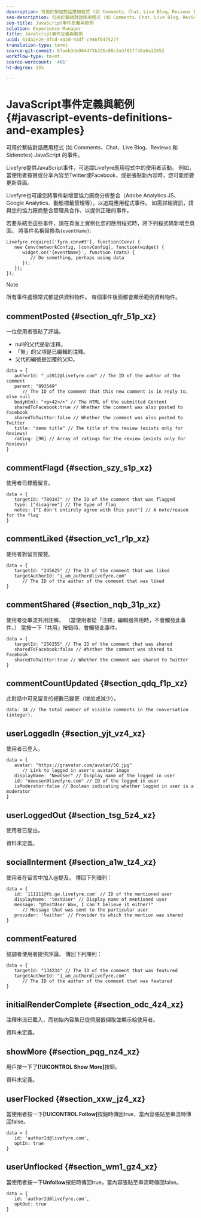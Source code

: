 ```yaml
---
description: 可用於繫結對話應用程式 (如 Comments、Chat、Live Blog、Reviews 和 Sidenotes) JavaScript 的事件。
seo-description: 可用於繫結對話應用程式 (如 Comments、Chat、Live Blog、Reviews 和 Sidenotes) JavaScript 的事件。
seo-title: JavaScript事件定義與範例
solution: Experience Manager
title: JavaScript事件定義與範例
uuid: 61da2e2e-8fcd-482d-93df-c946f0475277
translation-type: tm+mt
source-git-commit: 67aeb3de964473b326c88c3a3f81ff48a6a12652
workflow-type: tm+mt
source-wordcount: '401'
ht-degree: 15%

---
```



# JavaScript事件定義與範例{#javascript-events-definitions-and-examples}

可用於繫結對話應用程式 (如 Comments、Chat、Live Blog、Reviews 和 Sidenotes) JavaScript 的事件。

Livefyre提供JavaScript事件，可追蹤Livefyre應用程式中的使用者活動。 例如，當使用者按贊或分享內容至Twitter或Facebook，或是張貼新內容時，您可能想要更新頁面。

Livefyre也可讓您將事件新增至協力廠商分析整合（Adobe Analytics JS、Google Analytics、動態標籤管理等），以追蹤應用程式事件。 如需詳細資訊，請與您的協力廠商整合管理員合作，以提供正確的事件。

若要系結至這些事件，請在頁面上實例化您的應用程式時，將下列程式碼新增至頁面。 將事件名稱替換為`{eventName}`:

```
Livefyre.require(['fyre.conv#3'], function(Conv) { 
   new Conv(networkConfig, [convConfig], function(widget) { 
      widget.on('{eventName}', function (data) { 
         // Do something, perhaps using data 
      }); 
   }); 
});
```

>[!NOTE]
>
>所有事件處理常式都提供資料物件。 每個事件後面都會顯示範例資料物件。

## commentPosted {#section_qfr_51p_xz}

一位使用者張貼了評論。

* null的父代是新注釋。
* 「無」的父項是已編輯的注釋。
* 父代的編號是回覆的父ID。

```
data = { 
   authorId: "_u2012@livefyre.com" // The ID of the author of the comment  
   parent: "893549"  
      // The ID of the comment that this new comment is in reply to, else null 
   bodyHtml: "<p>42</>" // The HTML of the submitted Content 
   sharedToFacebook:true // Whether the comment was also posted to Facebook 
   sharedToTwitter:false // Whether the comment was also posted to Twitter 
   title: "demo title" // The title of the review (exists only for Reviews) 
   rating: [90] // Array of ratings for the review (exists only for Reviews) 
} 
```

## commentFlagd {#section_szy_s1p_xz}

使用者已標籤留言。

```
data = { 
   targetId: "789347" // The ID of the comment that was flagged 
   type: ["disagree"] // The type of flag 
   notes: ["I don't entirely agree with this post"] // A note/reason for the flag 
}
```

## commentLiked {#section_vc1_r1p_xz}

使用者對留言按贊。

```
data = { 
   targetId: "245625" // The ID of the comment that was liked 
   targetAuthorId: "i_am_author@livefyre.com"  
      // The ID of the author of the comment that was liked 
} 
```

## commentShared {#section_nqb_31p_xz}

使用者從串流共用註解。 （當使用者從「注釋」編輯器共用時，不會觸發此事件。） 當按一下「共用」按鈕時，會觸發此事件。

```
data = { 
   targetId: "256255" // The ID of the comment that was shared 
   sharedToFacebook:false // Whether the comment was shared to Facebook 
   sharedToTwitter:true // Whether the comment was shared to Twitter 
}
```

## commentCountUpdated {#section_qdq_f1p_xz}

此對話中可見留言的總數已變更（增加或減少）。

```
data: 34 // The total number of visible comments in the conversation (integer). 
```

## userLoggedIn {#section_yjt_vz4_xz}

使用者已登入。

```
data = { 
   avatar: "https://gravatar.com/avatar/50.jpg"  
      // Link to logged in user's avatar image 
   displayName: "NewUser" // Display name of the logged in user 
   id: "newuser@livefyre.com" // ID of the logged in user 
   isModerator:false // Boolean indicating whether logged in user is a moderator 
}
```

## userLoggedOut {#section_tsg_5z4_xz}

使用者已登出。

資料未定義。

## socialInterment {#section_a1w_tz4_xz}

使用者在留言中加入@提及。 傳回下列陣列：

```
data = { 
   id: '111111@fb.gw.livefyre.com' // ID of the mentioned user 
   displayName: 'testUser' // Display name of mentioned user 
   message: "@testUser Wow, I can't believe it either!"  
      // Message that was sent to the particular user 
   provider: 'twitter' // Provider to which the mention was shared 
} 
```

## commentFeatured

協調者使用者提供評論。 傳回下列陣列：

```
data = { 
   targetId: "134234" // The ID of the comment that was featured 
   targetAuthorId: "i_am_author@livefyre.com"  
      // The ID of the author of the comment that was featured 
}
```

## initialRenderComplete {#section_odc_4z4_xz}

注釋串流已載入，而初始內容集已從伺服器擷取並顯示給使用者。

資料未定義。

## showMore {#section_pqg_nz4_xz}

用戶按一下了&#x200B;**[!UICONTROL Show More]**&#x200B;按鈕。

資料未定義。

## userFlocked {#section_xxw_jz4_xz}

當使用者按一下&#x200B;**[!UICONTROL Follow]**&#x200B;按鈕時傳回true，當內容張貼至串流時傳回false。

```
data = { 
   id: 'authorId@livefyre.com', 
   optIn: true 
}
```

## userUnflocked {#section_wm1_gz4_xz}

當使用者按一下&#x200B;**Unfollow**&#x200B;按鈕時傳回true，當內容張貼至串流時傳回false。

```
data = { 
   id: 'authorId@livefyre.com', 
   optOut: true 
}
```

